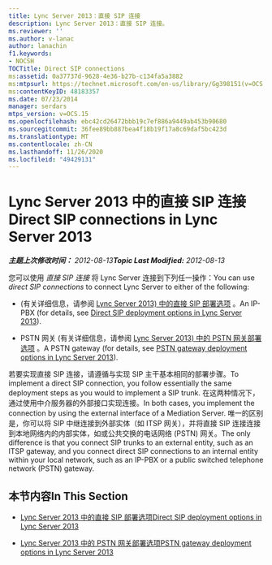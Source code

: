 ```yaml
---
title: Lync Server 2013：直接 SIP 连接
description: Lync Server 2013：直接 SIP 连接。
ms.reviewer: ''
ms.author: v-lanac
author: lanachin
f1.keywords:
- NOCSH
TOCTitle: Direct SIP connections
ms:assetid: 0a37737d-9628-4e36-b27b-c134fa5a3882
ms:mtpsurl: https://technet.microsoft.com/en-us/library/Gg398151(v=OCS.15)
ms:contentKeyID: 48183357
ms.date: 07/23/2014
manager: serdars
mtps_version: v=OCS.15
ms.openlocfilehash: ebc42cd26472bbb19c7ef886a9449ab453b90680
ms.sourcegitcommit: 36fee89bb887bea4f18b19f17a8c69daf5bc423d
ms.translationtype: MT
ms.contentlocale: zh-CN
ms.lasthandoff: 11/26/2020
ms.locfileid: "49429131"
---
```

# <a name="direct-sip-connections-in-lync-server-2013"></a><span data-ttu-id="d7f52-103">Lync Server 2013 中的直接 SIP 连接</span><span class="sxs-lookup"><span data-stu-id="d7f52-103">Direct SIP connections in Lync Server 2013</span></span>

<div data-xmlns="http://www.w3.org/1999/xhtml">

<div class="topic" data-xmlns="http://www.w3.org/1999/xhtml" data-msxsl="urn:schemas-microsoft-com:xslt" data-cs="https://msdn.microsoft.com/">

<div data-asp="https://msdn2.microsoft.com/asp">



</div>

<div id="mainSection">

<div id="mainBody"><span data-ttu-id="d7f52-104">

<span> </span></span><span class="sxs-lookup"><span data-stu-id="d7f52-104">

<span> </span></span></span>

<span data-ttu-id="d7f52-105">_**主题上次修改时间：** 2012-08-13_</span><span class="sxs-lookup"><span data-stu-id="d7f52-105">_**Topic Last Modified:** 2012-08-13_</span></span>

<span data-ttu-id="d7f52-106">您可以使用 *直接 SIP 连接* 将 Lync Server 连接到下列任一操作：</span><span class="sxs-lookup"><span data-stu-id="d7f52-106">You can use *direct SIP connections* to connect Lync Server to either of the following:</span></span>

  - <span data-ttu-id="d7f52-107"> (有关详细信息，请参阅 [Lync Server 2013) 中的直接 SIP 部署选项](lync-server-2013-direct-sip-deployment-options.md) 。</span><span class="sxs-lookup"><span data-stu-id="d7f52-107">An IP-PBX (for details, see [Direct SIP deployment options in Lync Server 2013](lync-server-2013-direct-sip-deployment-options.md)).</span></span>

  - <span data-ttu-id="d7f52-108">PSTN 网关 (有关详细信息，请参阅 [Lync Server 2013) 中的 PSTN 网关部署选项](lync-server-2013-pstn-gateway-deployment-options.md) 。</span><span class="sxs-lookup"><span data-stu-id="d7f52-108">A PSTN gateway (for details, see [PSTN gateway deployment options in Lync Server 2013](lync-server-2013-pstn-gateway-deployment-options.md)).</span></span>

<span data-ttu-id="d7f52-109">若要实现直接 SIP 连接，请遵循与实现 SIP 主干基本相同的部署步骤。</span><span class="sxs-lookup"><span data-stu-id="d7f52-109">To implement a direct SIP connection, you follow essentially the same deployment steps as you would to implement a SIP trunk.</span></span> <span data-ttu-id="d7f52-110">在这两种情况下，通过使用中介服务器的外部接口实现连接。</span><span class="sxs-lookup"><span data-stu-id="d7f52-110">In both cases, you implement the connection by using the external interface of a Mediation Server.</span></span> <span data-ttu-id="d7f52-111">唯一的区别是，你可以将 SIP 中继连接到外部实体（如 ITSP 网关），并将直接 SIP 连接连接到本地网络内的内部实体，如或公共交换的电话网络 (PSTN) 网关。</span><span class="sxs-lookup"><span data-stu-id="d7f52-111">The only difference is that you connect SIP trunks to an external entity, such as an ITSP gateway, and you connect direct SIP connections to an internal entity within your local network, such as an IP-PBX or a public switched telephone network (PSTN) gateway.</span></span>

<div>

## <a name="in-this-section"></a><span data-ttu-id="d7f52-112">本节内容</span><span class="sxs-lookup"><span data-stu-id="d7f52-112">In This Section</span></span>

  - [<span data-ttu-id="d7f52-113">Lync Server 2013 中的直接 SIP 部署选项</span><span class="sxs-lookup"><span data-stu-id="d7f52-113">Direct SIP deployment options in Lync Server 2013</span></span>](lync-server-2013-direct-sip-deployment-options.md)

  - [<span data-ttu-id="d7f52-114">Lync Server 2013 中的 PSTN 网关部署选项</span><span class="sxs-lookup"><span data-stu-id="d7f52-114">PSTN gateway deployment options in Lync Server 2013</span></span>](lync-server-2013-pstn-gateway-deployment-options.md)

<span data-ttu-id="d7f52-115"></div>

</div>

<span> </span>

</div>

</div>

</span><span class="sxs-lookup"><span data-stu-id="d7f52-115"></div>

</div>

<span> </span>

</div>

</div>

</span></span></div>

